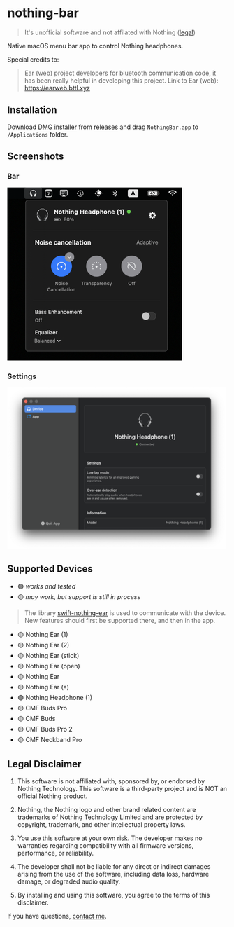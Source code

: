 # nothing-bar

> It's unofficial software and not affilated with Nothing ([legal](#legal-disclaimer))

Native macOS menu bar app to control Nothing headphones.

Special credits to:

> Ear (web) project developers for bluetooth communication code, it has been really helpful in developing this project. Link to Ear (web): https://earweb.bttl.xyz

## Installation

Download [DMG installer](https://github.com/bestK1ngArthur/nothing-bar/releases/download/1.2/NothingBar.dmg) from [releases](https://github.com/bestK1ngArthur/nothing-bar/releases) and drag `NothingBar.app` to `/Applications` folder.

## Screenshots

### Bar
<img width="400" alt="Screenshot" src="Screenshots/screenshot-bar.png" />

### Settings
<img width="500" alt="Screenshot" src="Screenshots/screenshot-settings.png" />

## Supported Devices

- 🟢 _works and tested_
- 🟡 _may work, but support is still in process_

> The library [swift-nothing-ear](https://github.com/bestK1ngArthur/swift-nothing-ear) is used to communicate with the device. New features should first be supported there, and then in the app.

- 🟡 Nothing Ear (1)
- 🟡 Nothing Ear (2)
- 🟡 Nothing Ear (stick)
- 🟡 Nothing Ear (open)
- 🟡 Nothing Ear
- 🟡 Nothing Ear (a)
- 🟢 Nothing Headphone (1)
- 🟡 CMF Buds Pro
- 🟡 CMF Buds
- 🟡 CMF Buds Pro 2
- 🟡 CMF Neckband Pro

## Legal Disclaimer

1. This software is not affiliated with, sponsored by, or endorsed by Nothing Technology. This software is a third-party project and is NOT an official Nothing product.

2. Nothing, the Nothing logo and other brand related content are trademarks of Nothing Technology Limited and are protected by copyright, trademark, and other intellectual property laws.

3. You use this software at your own risk. The developer makes no warranties regarding compatibility with all firmware versions, performance, or reliability. 

4. The developer shall not be liable for any direct or indirect damages arising from the use of the software, including data loss, hardware damage, or degraded audio quality. 

5. By installing and using this software, you agree to the terms of this disclaimer.

If you have questions, [contact me](mailto:bestk1ngarthur@aol.com).
